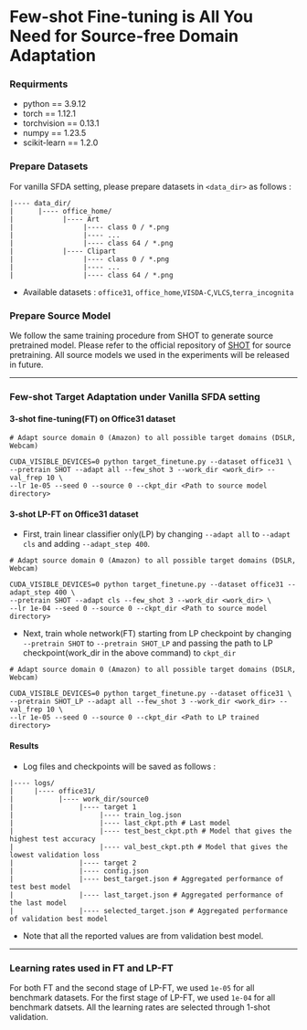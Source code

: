 # Few-shot Fine-tuning is All You Need for Source-free Domain Adaptation

### Requirments
- python == 3.9.12
- torch == 1.12.1
- torchvision == 0.13.1
- numpy == 1.23.5
- scikit-learn == 1.2.0

### Prepare Datasets
For vanilla SFDA setting, please prepare datasets in ```<data_dir>``` as follows :
```
|---- data_dir/
|      |---- office_home/
|            |---- Art
|                 |---- class 0 / *.png
|                 |---- ...
|                 |---- class 64 / *.png
|            |---- Clipart
|                 |---- class 0 / *.png
|                 |---- ...
|                 |---- class 64 / *.png
```
- Available datasets : `office31`, `office_home`,`VISDA-C`,`VLCS`,`terra_incognita`


### Prepare Source Model
We follow the same training procedure from SHOT to generate source pretrained model. Please refer to the official repository of [SHOT](https://github.com/tim-learn/SHOT) for source pretraining. All source models we used in the experiments will be released in future.

<hr>

### Few-shot Target Adaptation under Vanilla SFDA setting

#### 3-shot fine-tuning(FT) on Office31 dataset
```
# Adapt source domain 0 (Amazon) to all possible target domains (DSLR, Webcam)

CUDA_VISIBLE_DEVICES=0 python target_finetune.py --dataset office31 \
--pretrain SHOT --adapt all --few_shot 3 --work_dir <work_dir> --val_frep 10 \
--lr 1e-05 --seed 0 --source 0 --ckpt_dir <Path to source model directory>
```

#### 3-shot LP-FT on Office31 dataset
- First, train linear classifier only(LP) by changing `--adapt all` to `--adapt cls` and adding `--adapt_step 400`.
```
# Adapt source domain 0 (Amazon) to all possible target domains (DSLR, Webcam)

CUDA_VISIBLE_DEVICES=0 python target_finetune.py --dataset office31 --adapt_step 400 \
--pretrain SHOT --adapt cls --few_shot 3 --work_dir <work_dir> \
--lr 1e-04 --seed 0 --source 0 --ckpt_dir <Path to source model directory>
```
- Next, train whole network(FT) starting from LP checkpoint by changing `--pretrain SHOT` to `--pretrain SHOT_LP` and passing the path to LP checkpoint(work_dir in the above command) to `ckpt_dir`
```
# Adapt source domain 0 (Amazon) to all possible target domains (DSLR, Webcam)

CUDA_VISIBLE_DEVICES=0 python target_finetune.py --dataset office31 \
--pretrain SHOT_LP --adapt all --few_shot 3 --work_dir <work_dir> --val_frep 10 \
--lr 1e-05 --seed 0 --source 0 --ckpt_dir <Path to LP trained directory>
```

#### Results
- Log files and checkpoints will be saved as follows :
```
|---- logs/
|     |---- office31/
|           |---- work_dir/source0
|                |---- target 1
|                     |---- train_log.json
|                     |---- last_ckpt.pth # Last model
|                     |---- test_best_ckpt.pth # Model that gives the highest test accuracy
|                     |---- val_best_ckpt.pth # Model that gives the lowest validation loss
|                |---- target 2
|                |---- config.json
|                |---- best_target.json # Aggregated performance of test best model
|                |---- last_target.json # Aggregated performance of the last model
|                |---- selected_target.json # Aggregated performance of validation best model
```
- Note that all the reported values are from validation best model.

<hr> 

### Learning rates used in FT and LP-FT
For both FT and the second stage of LP-FT, we used `1e-05` for all benchmark datasets. For the first stage of LP-FT, we used `1e-04` for all benchmark datsets. All the learning rates are selected through 1-shot validation.

